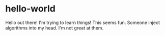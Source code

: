 # hello-world

Hello out there! I'm trying to learn things! This seems fun.
Someone inject algorithms into my head. I'm not great at them. 
